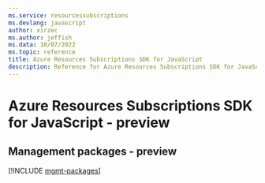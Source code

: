 ```yaml
---
ms.service: resourcessubscriptions
ms.devlang: javascript
author: xirzec
ms.author: jeffish
ms.data: 10/07/2022
ms.topic: reference
title: Azure Resources Subscriptions SDK for JavaScript
description: Reference for Azure Resources Subscriptions SDK for JavaScript
---
```

# Azure Resources Subscriptions SDK for JavaScript - preview

## Management packages - preview
[!INCLUDE [mgmt-packages](resources-subscriptions-mgmt-index.md)]
